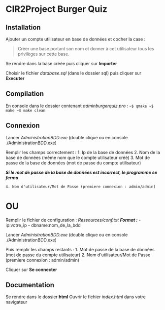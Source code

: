 # CIR2Project Burger Quiz

## Installation

Ajouter un compte utilisateur en base de données et cocher la case :
> Créer une base portant son nom et donner à cet utilisateur tous les privilèges sur cette base.

Se rendre dans la base créée puis cliquer sur **Importer**

Choisir le fichier *database.sql* (dans le dossier sql) puis cliquer sur **Executer**


## Compilation

En console dans le dossier contenant *adminburgerquiz.pro* :
	```
	~$ qmake
	~$ make
	~$ make clean
	```

## Connexion

Lancer *AdministrationBDD.exe* (double clique ou en console ./AdministrationBDD.exe)

Remplir les champs correctement : 
	1. Ip de la base de données
	2. Nom de la base de données (même nom que le compte utilisateur créé)
	3. Mot de passe de la base de données (mot de passe du compte utilisateur)

**_Si le mot de passe de la base de données est incorrect, le programme se ferma_**

	4. Nom d'utilisateur/Mot de Passe (premiere connexion : admin/admin)

# OU


Remplir le fichier de configuration : *Ressources/conf.txt*
**_Format :_**
	- ip:votre_ip
	- dbname:nom_de_la_bdd

Lancer *AdministrationBDD.exe* (double clique ou en console ./AdministrationBDD.exe)

Puis remplir les champs restants :
	1. Mot de passe de la base de données (mot de passe du compte utilisateur)
	2. Nom d'utilisateur/Mot de Passe (premiere connexion : admin/admin)


Cliquer sur **Se connecter**

## Documentation

Se rendre dans le dossier **html**
Ouvrir le fichier *index.html* dans votre navigateur
